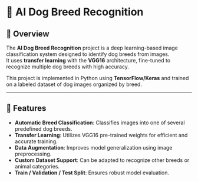 # 🐶 AI Dog Breed Recognition

## 📌 Overview
The **AI Dog Breed Recognition** project is a deep learning-based image classification system designed to identify dog breeds from images.  
It uses **transfer learning** with the **VGG16** architecture, fine-tuned to recognize multiple dog breeds with high accuracy.

This project is implemented in Python using **TensorFlow/Keras** and trained on a labeled dataset of dog images organized by breed.

---

## 🚀 Features
- **Automatic Breed Classification**: Classifies images into one of several predefined dog breeds.
- **Transfer Learning**: Utilizes VGG16 pre-trained weights for efficient and accurate training.
- **Data Augmentation**: Improves model generalization using image preprocessing.
- **Custom Dataset Support**: Can be adapted to recognize other breeds or animal categories.
- **Train / Validation / Test Split**: Ensures robust model evaluation.


